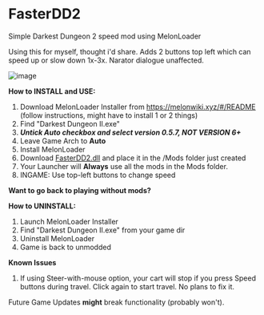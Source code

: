 # FasterDD2
Simple Darkest Dungeon 2 speed mod using MelonLoader

Using this for myself, thought i'd share.
Adds 2 buttons top left which can speed up or slow down 1x-3x.
Narator dialogue unaffected.


![image](https://github.com/stefanescu/FasterDD2/assets/5994641/ff035176-f4d4-40f9-9d84-fc2d197ae37d)


**How to INSTALL and USE:**
1) Download MelonLoader Installer from https://melonwiki.xyz/#/README (follow instructions, might have to install 1 or 2 things)
2) Find "Darkest Dungeon II.exe"
3) _**Untick Auto checkbox and select version 0.5.7, NOT VERSION 6+**_
4) Leave Game Arch to **Auto**
5) Install MelonLoader
6) Download [FasterDD2.dll](https://github.com/stefanescu/FasterDD2/blob/9a364af61ab8a19a1605e564a0a92619c008b6c6/Fasterdd2.dll) and place it in the /Mods folder  just created 
7) Your Launcher will **Always** use all the mods in the Mods folder.
8) INGAME: Use  top-left buttons to change speed




**Want to go back to playing without mods?**

**How to UNINSTALL:**
1) Launch MelonLoader Installer
2) Find "Darkest Dungeon II.exe" from your game dir
3) Uninstall MelonLoader
4) Game is back to unmodded


**Known Issues**
1) If using Steer-with-mouse option, your cart will stop if you press Speed buttons during travel. Click again to start travel. No plans to fix it. 

Future Game Updates **might** break functionality (probably won't).
